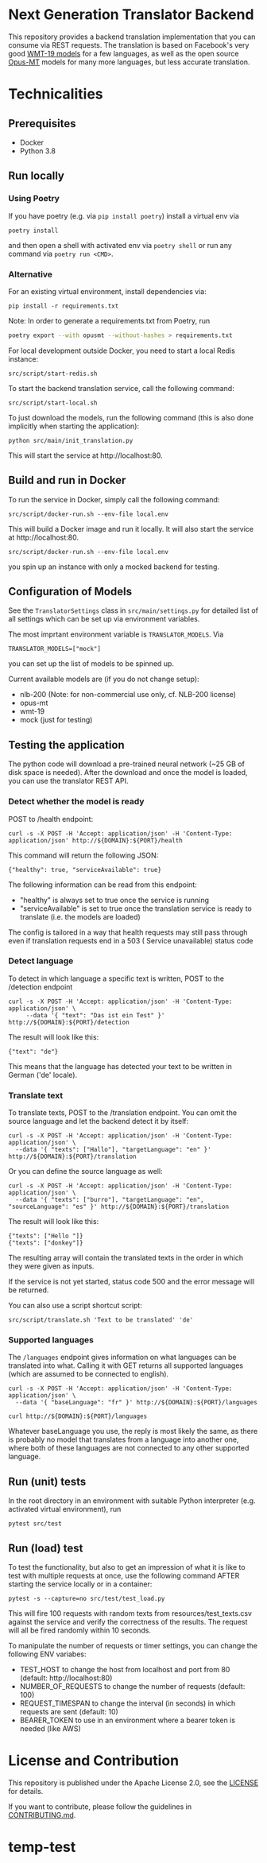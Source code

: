 # Next Generation Translator Backend

This repository provides a backend translation implementation that you can consume via REST requests. The translation is
based on Facebook's very good [WMT-19 models](https://github.com/pytorch/fairseq/blob/master/examples/wmt19/README.md)
for a few languages, as well as the open source [Opus-MT](https://github.com/Helsinki-NLP/Opus-MT) models for many more
languages, but less accurate translation.

# Technicalities

## Prerequisites

- Docker
- Python 3.8

## Run locally

### Using Poetry
If you have poetry (e.g. via `pip install poetry`)
install a virtual env via
```
poetry install
```
and then open a shell with activated env via `poetry shell`
or run any  command via `poetry run <CMD>`.

### Alternative

For an existing virtual environment, install dependencies via:

```
pip install -r requirements.txt
```

Note: In order to generate a requirements.txt from Poetry,
run 
```bash
poetry export --with opusmt --without-hashes > requirements.txt 
```

For local development outside Docker, you need to start a local Redis instance:

```
src/script/start-redis.sh
```

To start the backend translation service, call the following command:

```
src/script/start-local.sh
```

To just download the models, run the following command (this is also done implicitly when starting the application):

```
python src/main/init_translation.py
```

This will start the service at http://localhost:80.

## Build and run in Docker

To run the service in Docker, simply call the following command:

```
src/script/docker-run.sh --env-file local.env
```

This will build a Docker image and run it locally. It will also start the service at http://localhost:80.


```
src/script/docker-run.sh --env-file local.env
```
you spin up an instance with only a mocked backend for testing.
## Configuration of Models

See the  `TranslatorSettings` class in `src/main/settings.py`
for detailed list of all settings which can be set up via environment
variables.

The most imprtant environment variable is `TRANSLATOR_MODELS`. Via 
```
TRANSLATOR_MODELS=["mock"]
```
you can set up the list of models to be spinned up.

Current available models are (if you do not change setup):
- nlb-200 (Note: for non-commercial use only, cf. NLB-200 license)
- opus-mt
- wmt-19
- mock (just for testing)


## Testing the application

The python code will download a pre-trained neural network (~25 GB of disk space is needed). After the download and once
the model is loaded, you can use the translator REST API.

### Detect whether the model is ready

POST to /health endpoint:

```
curl -s -X POST -H 'Accept: application/json' -H 'Content-Type: application/json' http://${DOMAIN}:${PORT}/health
```

This command will return the following JSON:

```
{"healthy": true, "serviceAvailable": true}
```

The following information can be read from this endpoint:

- "healthy" is always set to true once the service is running
- "serviceAvailable" is set to true once the translation service is ready to translate (i.e. the models are loaded)

The config is tailored in a way that health requests may still pass through even if translation requests end in a 503 (
Service unavailable) status code

### Detect language

To detect in which language a specific text is written, POST to the /detection endpoint

```
curl -s -X POST -H 'Accept: application/json' -H 'Content-Type: application/json' \
     --data '{ "text": "Das ist ein Test" }' http://${DOMAIN}:${PORT}/detection
```

The result will look like this:

```
{"text": "de"}
```

This means that the language has detected your text to be written in German ('de' locale).

### Translate text

To translate texts, POST to the /translation endpoint. You can omit the source language and let the backend detect it by
itself:

```
curl -s -X POST -H 'Accept: application/json' -H 'Content-Type: application/json' \
  --data '{ "texts": ["Hallo"], "targetLanguage": "en" }' http://${DOMAIN}:${PORT}/translation
```

Or you can define the source language as well:

```
curl -s -X POST -H 'Accept: application/json' -H 'Content-Type: application/json' \
  --data '{ "texts": ["burro"], "targetLanguage": "en", "sourceLanguage": "es" }' http://${DOMAIN}:${PORT}/translation
```

The result will look like this:

```
{"texts": ["Hello "]}
{"texts": ["donkey"]}
```

The resulting array will contain the translated texts in the order in which they were given as inputs.

If the service is not yet started, status code 500 and the error message will be returned.

You can also use a script shortcut script:

```
src/script/translate.sh 'Text to be translated' 'de'
```

### Supported languages

The `/languages` endpoint gives information on what languages can be translated into what. Calling it with GET returns
all supported languages (which are assumed to be connected to english).

```
curl -s -X POST -H 'Accept: application/json' -H 'Content-Type: application/json' \
  --data '{ "baseLanguage": "fr" }' http://${DOMAIN}:${PORT}/languages

curl http://${DOMAIN}:${PORT}/languages
```

Whatever baseLanguage you use, the reply is most likely the same, as there is probably no model that translates from a
language into another one, where both of these languages are not connected to any other supported language.

## Run (unit) tests
In the root directory in an environment with suitable Python interpreter (e.g. activated virtual environment), run
```
pytest src/test
```

## Run (load) test

To test the functionality, but also to get an impression of what it is like to test with multiple requests at once, use
the following command AFTER starting the service locally or in a container:

```
pytest -s --capture=no src/test/test_load.py
```

This will fire 100 requests with random texts from resources/test_texts.csv against the service and verify the
correctness of the results. The request will all be fired randomly within 10 seconds.

To manipulate the number of requests or timer settings, you can change the following ENV variabes:

- TEST_HOST to change the host from localhost and port from 80 (default: http://localhost:80)
- NUMBER_OF_REQUESTS to change the number of requests (default: 100)
- REQUEST_TIMESPAN to change the interval (in seconds) in which requests are sent (default: 10)
- BEARER_TOKEN to use in an environment where a bearer token is needed (like AWS)

# License and Contribution

This repository is published under the Apache License 2.0, see the [LICENSE](LICENSE) for details.

If you want to contribute, please follow the guidelines in [CONTRIBUTING.md](CONTRIBUTING.md).
# temp-test

